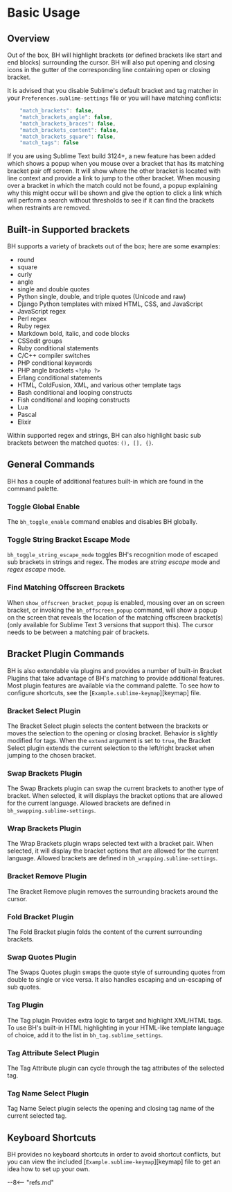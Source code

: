 # Basic Usage

## Overview

Out of the box, BH will highlight brackets (or defined brackets like start and end blocks) surrounding the cursor.  BH will also put opening and closing icons in the gutter of the corresponding line containing open or closing bracket.

It is advised that you disable Sublime's default bracket and tag matcher in your `Preferences.sublime-settings` file or you will have matching conflicts:

```js
    "match_brackets": false,
    "match_brackets_angle": false,
    "match_brackets_braces": false,
    "match_brackets_content": false,
    "match_brackets_square": false,
    "match_tags": false
```

If you are using Sublime Text build 3124+, a new feature has been added which shows a popup when you mouse over a bracket that has its matching bracket pair off screen.  It will show where the other bracket is located with line context and provide a link to jump to the other bracket.  When mousing over a bracket in which the match could not be found, a popup explaining why this might occur will be shown and give the option to click a link which will perform a search without thresholds to see if it can find the brackets when restraints are removed.

## Built-in Supported brackets

BH supports a variety of brackets out of the box; here are some examples:

- round
- square
- curly
- angle
- single and double quotes
- Python single, double, and triple quotes (Unicode and raw)
- Django Python templates with mixed HTML, CSS, and JavaScript
- JavaScript regex
- Perl regex
- Ruby regex
- Markdown bold, italic, and code blocks
- CSSedit groups
- Ruby conditional statements
- C/C++ compiler switches
- PHP conditional keywords
- PHP angle brackets `<?php ?>`
- Erlang conditional statements
- HTML, ColdFusion, XML, and various other template tags
- Bash conditional and looping constructs
- Fish conditional and looping constructs
- Lua
- Pascal
- Elixir

Within supported regex and strings, BH can also highlight basic sub brackets between the matched quotes: `(), [], {}`.

## General Commands

BH has a couple of additional features built-in which are found in the command palette.

### Toggle Global Enable

The `bh_toggle_enable` command enables and disables BH globally.

### Toggle String Bracket Escape Mode

`bh_toggle_string_escape_mode` toggles BH's recognition mode of escaped sub brackets in strings and regex.  The modes are *string escape* mode and *regex escape* mode.

### Find Matching Offscreen Brackets

When `show_offscreen_bracket_popup` is enabled, mousing over an on screen bracket, or invoking the `bh_offscreen_popup` command, will show a popup on the screen that reveals the location of the matching offscreen bracket(s) (only available for Sublime Text 3 versions that support this).  The cursor needs to be between a matching pair of brackets.

## Bracket Plugin Commands

BH is also extendable via plugins and provides a number of built-in Bracket Plugins that take advantage of BH's matching to provide additional features.  Most plugin features are available via the command palette.  To see how to configure shortcuts, see the [`Example.sublime-keymap`][keymap] file.

### Bracket Select Plugin

The Bracket Select plugin selects the content between the brackets or moves the selection to the opening or closing bracket.  Behavior is slightly modified for tags.  When the `extend` argument is set to `true`, the Bracket Select plugin extends the current selection to the left/right bracket when jumping to the chosen bracket.

### Swap Brackets Plugin

The Swap Brackets plugin can swap the current brackets to another type of bracket.  When selected, it will displays the bracket options that are allowed for the current language.  Allowed brackets are defined in `bh_swapping.sublime-settings`.

### Wrap Brackets Plugin

The Wrap Brackets plugin wraps selected text with a bracket pair.  When selected, it will display the bracket options that are allowed for the current language.  Allowed brackets are defined in `bh_wrapping.sublime-settings`.

### Bracket Remove Plugin

The Bracket Remove plugin removes the surrounding brackets around the cursor.

### Fold Bracket Plugin

The Fold Bracket plugin folds the content of the current surrounding brackets.

### Swap Quotes Plugin

The Swaps Quotes plugin swaps the quote style of surrounding quotes from double to single or vice versa.  It also handles escaping and un-escaping of sub quotes.

### Tag Plugin

The Tag plugin Provides extra logic to target and highlight XML/HTML tags.  To use BH's built-in HTML highlighting in your HTML-like template language of choice, add it to the list in `bh_tag.sublime_settings`.

### Tag Attribute Select Plugin

The Tag Attribute plugin can cycle through the tag attributes of the selected tag.

### Tag Name Select Plugin

Tag Name Select plugin selects the opening and closing tag name of the current selected tag.

## Keyboard Shortcuts

BH provides no keyboard shortcuts in order to avoid shortcut conflicts, but you can view the included [`Example.sublime-keymap`][keymap] file to get an idea how to set up your own.

--8<-- "refs.md"
